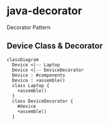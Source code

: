 # java-decorator
Decorator Pattern

## Device Class & Decorator
```mermaid
classDiagram
  Device <|-- Laptop
  Device <|-- DeviceDecorator
  Device : #components
  Device : +assemble()
  class Laptop {
    +assemble()
  }
  class DeviceDecorator {
    #device
    +assemble()
  }
```